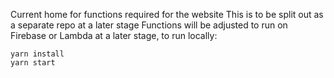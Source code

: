 Current home for functions required for the website
This is to be split out as a separate repo at a later stage
Functions will be adjusted to run on Firebase or Lambda at a later stage, to run locally:

```
yarn install
yarn start
```